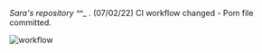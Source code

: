 _Sara's repository ^_^_
. (07/02/22) CI workflow changed - Pom  file committed.

![workflow](https://github.com/<UserName>/<RepositoryName>/actions/workflows/main.yml/badge.svg)